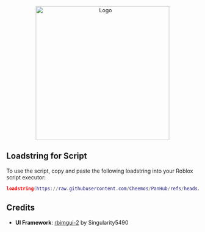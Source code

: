 <p align="center">
  <img src="https://github.com/Cheemos/PanHub/blob/main/Assets/Panhubtextlogo.png" alt="Logo" width="350">
</p>


## Loadstring for Script
To use the script, copy and paste the following loadstring into your Roblox script executor:

```lua
loadstring(https://raw.githubusercontent.com/Cheemos/PanHub/refs/heads/main/HubLoader)"))()
```
## Credits
- **UI Framework**: [rbimgui-2](https://github.com/Singularity5490/rbimgui-2) by Singularity5490
